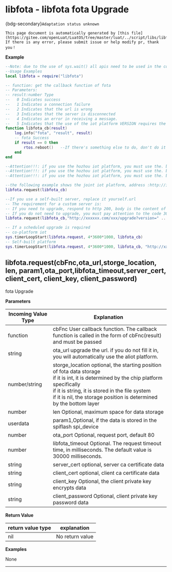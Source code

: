 # libfota - libfota fota Upgrade

{bdg-secondary}`Adaptation status unknown`

```{note}
This page document is automatically generated by [this file](https://gitee.com/openLuat/LuatOS/tree/master/luat/../script/libs/libfota.lua). If there is any error, please submit issue or help modify pr, thank you！
```


**Example**

```lua
--Note: due to the use of sys.wait() all apis need to be used in the coroutine
--Usage Examples
local libfota = require("libfota")

-- function: get the callback function of fota
-- Parameters:
-- result:number Type
--   0 Indicates success
--   1 Indicates a connection failure
--   2 Indicates that the url is wrong
--   3 Indicates that the server is disconnected
--   4 Indicates an error in receiving a message.
--   5 Indicates that the use of the iot platform VERSION requires the use of the form xxx.yyy.zzz
function libfota_cb(result)
    log.info("fota", "result", result)
    -- fota Success
    if result == 0 then
        rtos.reboot()   --If there's something else to do, don't do it right away.reboot
    end
end

--Attention!!!: if you use the hozhou iot platform, you must use the. binfile generated by luatools mass production!!! Self-built servers can use. ota files!!!
--Attention!!!: if you use the hozhou iot platform, you must use the. binfile generated by luatools mass production!!! Self-built servers can use. ota files!!!
--Attention!!!: if you use the hozhou iot platform, you must use the. binfile generated by luatools mass production!!! Self-built servers can use. ota files!!!

--the following example shows the joint iot platform, address :http://iot.openluat.com
libfota.request(libfota_cb)

--If you use a self-built server, replace it yourself.url
-- The requirement for a custom server is:
-- If you need to upgrade, respond to http 200, body is the content of the upgrade file.
-- If you do not need to upgrade, you must pay attention to the code 300 or above.
libfota.request(libfota_cb,"http://xxxxxx.com/xxx/upgrade?version=" .. _G.VERSION)

-- If a scheduled upgrade is required
-- co-platform iot
sys.timerLoopStart(libfota.request, 4*3600*1000, libfota_cb)
-- Self-built platform
sys.timerLoopStart(libfota.request, 4*3600*1000, libfota_cb, "http://xxxxxx.com/xxx/upgrade?version=" .. _G.VERSION)

```

## libfota.request(cbFnc,ota_url,storge_location, len, param1,ota_port,libfota_timeout,server_cert, client_cert, client_key, client_password)



fota Upgrade

**Parameters**

|Incoming Value Type | Explanation|
|-|-|
|function|cbFnc User callback function. The callback function is called in the form of cbFnc(result) and must be passed|
|string|ota_url upgrade the url. if you do not fill it in, you will automatically use the aliot platform.|
|number/string|storge_location optional, the starting position of fota data storage <br> if it is int, it is determined by the chip platform specifically <br> if it is string, it is stored in the file system <br> if it is nil, the storage position is determined by the bottom layer|
|number|len Optional, maximum space for data storage|
|userdata|param1,Optional, if the data is stored in the spiflash spi_device|
|number|ota_port Optional, request port, default 80|
|number|libfota_timeout Optional. The request timeout time, in milliseconds. The default value is 30000 milliseconds.|
|string|server_cert optional, server ca certificate data|
|string|client_cert optional, client ca certificate data|
|string|client_key Optional, the client private key encrypts data|
|string|client_password Optional, client private key password data|

**Return Value**

|return value type | explanation|
|-|-|
|nil|No return value|

**Examples**

None

---

